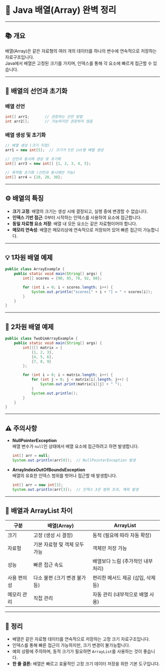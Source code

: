 # 🧱 **Java 배열(Array) 완벽 정리**

---

## 📚 개요

배열(Array)은 같은 자료형의 여러 개의 데이터를 하나의 변수에 연속적으로 저장하는 자료구조입니다.  
Java에서 배열은 고정된 크기를 가지며, 인덱스를 통해 각 요소에 빠르게 접근할 수 있습니다.

---

## 🧩 배열의 선언과 초기화

### 배열 선언

```java
int[] arr1;       // 권장하는 선언 방법
int arr2[];       // 가능하지만 권장하지 않음
```

### 배열 생성 및 초기화

```java
// 배열 생성 (크기 지정)
arr1 = new int[5];  // 크기가 5인 int형 배열 생성

// 선언과 동시에 생성 및 초기화
int[] arr3 = new int[] {1, 2, 3, 4, 5};

// 축약형 초기화 (선언과 동시에만 가능)
int[] arr4 = {10, 20, 30};
```

---

## ⚙️ 배열의 특징

- **크기 고정**: 배열의 크기는 생성 시에 결정되고, 실행 중에 변경할 수 없습니다.
- **인덱스 기반 접근**: 0부터 시작하는 인덱스를 사용하여 요소에 접근합니다.
- **동일 자료형 요소 저장**: 배열 내 모든 요소는 같은 자료형이어야 합니다.
- **메모리 연속성**: 배열은 메모리상에 연속적으로 저장되어 있어 빠른 접근이 가능합니다.

---

## 💡 1차원 배열 예제

```java
public class ArrayExample {
    public static void main(String[] args) {
        int[] scores = {90, 85, 78, 92, 88};

        for (int i = 0; i < scores.length; i++) {
            System.out.println("scores[" + i + "] = " + scores[i]);
        }
    }
}
```

---

## 🧮 2차원 배열 예제

```java
public class TwoDimArrayExample {
    public static void main(String[] args) {
        int[][] matrix = {
            {1, 2, 3},
            {4, 5, 6},
            {7, 8, 9}
        };

        for (int i = 0; i < matrix.length; i++) {
            for (int j = 0; j < matrix[i].length; j++) {
                System.out.print(matrix[i][j] + " ");
            }
            System.out.println();
        }
    }
}
```

---

## ⚠️ 주의사항

- **NullPointerException**  
  배열 변수가 `null`인 상태에서 배열 요소에 접근하려고 하면 발생합니다.  
  ```java
  int[] arr = null;
  System.out.println(arr[0]);  // NullPointerException 발생
  ```

- **ArrayIndexOutOfBoundsException**  
  배열의 유효한 인덱스 범위를 벗어나 접근할 때 발생합니다.  
  ```java
  int[] arr = new int[3];
  System.out.println(arr[3]);  // 인덱스 3은 범위 초과, 예외 발생
  ```

---

## 🧠 배열과 ArrayList 차이

| 구분            | 배열(Array)                         | ArrayList                         |
|-----------------|-----------------------------------|----------------------------------|
| 크기            | 고정 (생성 시 결정)                | 동적 (필요에 따라 자동 확장)      |
| 자료형          | 기본 자료형 및 객체 모두 가능      | 객체만 저장 가능                  |
| 성능            | 빠른 접근 속도                    | 배열보다 느림 (추가적인 내부 처리)|
| 사용 편의성     | 다소 불편 (크기 변경 불가 등)     | 편리한 메서드 제공 (삽입, 삭제 등)|
| 메모리 관리     | 직접 관리                         | 자동 관리 (내부적으로 배열 사용)  |

---

## 📌 정리

- 배열은 같은 자료형 데이터를 연속적으로 저장하는 고정 크기 자료구조입니다.  
- 인덱스를 통해 빠른 접근이 가능하지만, 크기 변경이 불가능합니다.  
- 예외 상황에 주의하며, 동적 크기가 필요하면 `ArrayList`를 사용하는 것이 좋습니다.  
- **한 줄 결론:** 배열은 빠르고 효율적인 고정 크기 데이터 저장을 위한 기본 도구입니다.
